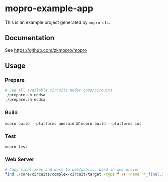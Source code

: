 # mopro-example-app

This is an example project generated by `mopro-cli`.

## Documentation

See https://github.com/zkmopro/mopro

## Usage

### Prepare

```sh
# See all available circuits under core/circuits
./prepare.sh eddsa
./prepare.sh ecdsa
```

### Build

`mopro build --platforms android` or `mopro build --platforms ios`

### Test

`mopro test`

### Web Server
```sh
# Copy final.zkey and wasm to web/public, used in web prover
find ./core/circuits/complex-circuit/target -type f \( -name "*_final.zkey" -o -name "*.wasm" \) -exec cp {} ./web/public \;
```